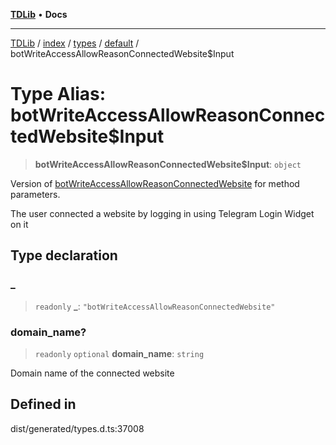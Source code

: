 [**TDLib**](../../../../../../README.md) • **Docs**

***

[TDLib](../../../../../../modules.md) / [index](../../../../../README.md) / [types](../../../README.md) / [default](../README.md) / botWriteAccessAllowReasonConnectedWebsite$Input

# Type Alias: botWriteAccessAllowReasonConnectedWebsite$Input

> **botWriteAccessAllowReasonConnectedWebsite$Input**: `object`

Version of [botWriteAccessAllowReasonConnectedWebsite](botWriteAccessAllowReasonConnectedWebsite.md) for method parameters.

The user connected a website by logging in using Telegram Login Widget on it

## Type declaration

### \_

> `readonly` **\_**: `"botWriteAccessAllowReasonConnectedWebsite"`

### domain\_name?

> `readonly` `optional` **domain\_name**: `string`

Domain name of the connected website

## Defined in

dist/generated/types.d.ts:37008

